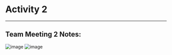 # Activity 2
_____________________________________

## Team Meeting 2 Notes:
![image](https://github.com/user-attachments/assets/be62af76-bc0e-4999-b5b8-78ca7241e496)
![image](https://github.com/user-attachments/assets/aba2c35f-9874-484d-810e-6973d7c9a72f)
